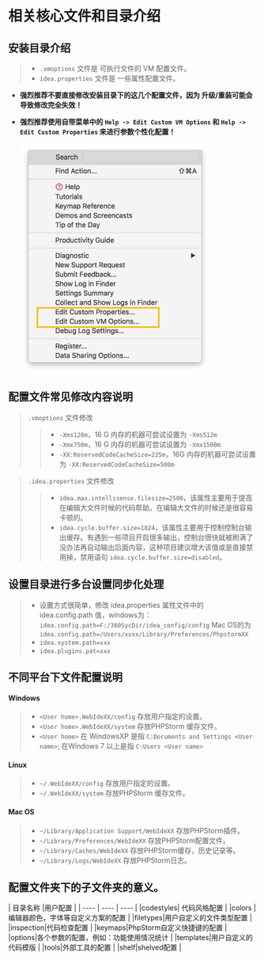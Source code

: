 # 相关核心文件和目录介绍

## 安装目录介绍

> * `.vmoptions` 文件是 可执行文件的 VM 配置文件。
> * `idea.properties` 文件是 一些属性配置文件。

- **强烈推荐不要直接修改安装目录下的这几个配置文件，因为 升级/重装可能会导致修改完全失效！**

- **强烈推荐使用自带菜单中的 `Help -> Edit Custom VM Options` 和 `Help -> Edit Custom Properties` 来进行参数个性化配置！**

  ![JVM 配置说明](images/viii-a-setting-synchronize-1.jpg)



## 配置文件常见修改内容说明

> `.vmoptions` 文件修改
>
> > *  `-Xms128m`，16 G 内存的机器可尝试设置为  `-Xms512m`
> > * `-Xmx750m`，16 G 内存的机器可尝试设置为 `-Xmx1500m`
> > * `-XX:ReservedCodeCacheSize=225m`，16G 内存的机器可尝试设置为  `-XX:ReservedCodeCacheSize=500m`


> `.idea.properties` 文件修改
>
> > *  `idea.max.intellisense.filesize=2500`，该属性主要用于提高在编辑大文件时候的代码帮助。在编辑大文件的时候还是很容易卡顿的。
> > * `idea.cycle.buffer.size=1024`，该属性主要用于控制控制台输出缓存。有遇到一些项目开启很多输出，控制台很快就被刷满了没办法再自动输出后面内容，这种项目建议增大该值或是直接禁用掉，禁用语句 `idea.cycle.buffer.size=disabled`。



## 设置目录进行多台设置同步化处理

> * 设置方式很简单，修改 idea.properties 属性文件中的 idea.config.path 值，windows为：`idea.config.path=F:/360SycDir/idea_config/config`  Mac OS的为`idea.config.path=/Users/xxxx/Library/Preferences/PhpstormXX`
> * `idea.system.path=xxx`
> * `idea.plugins.pat=xxx`



## 不同平台下文件配置说明

####  Windows
> * `<User home>.WebIdeXX/config` 存放用户指定的设置。
> *  `<User home>.WebIdeXX/system` 存放PHPStorm 缓存文件。
> *  `<User home>` 在 WindowsXP 是指 `C:Documents and Settings <User name>`; 在Windows 7 以上是指 `C:Users <User name>`


#### Linux
> * `~/.WebIdeXX/config` 存放用户指定的设置。
> * `~/.WebIdeXX/system` 存放PHPStorm 缓存文件。


#### Mac OS
> * `~/Library/Application Support/WebIdeXX` 存放PHPStorm插件。
> * `~/Library/Preferences/WebIdeXX` 存放PHPStorm配置文件。
> * `~/Library/Caches/WebIdeXX` 存放PHPStorm缓存，历史记录等。
> * `~/Library/Logs/WebIdeXX` 存放PHPStorm日志。




## 配置文件夹下的子文件夹的意义。


| 目录名称 |用户配置 |
| ---- | ---- | ---- |
|codestyles| 代码风格配置 |
|colors |编辑器颜色，字体等自定义方案的配置 |
|filetypes|用户自定义的文件类型配置 |
|inspection|代码检查配置 |
|keymaps|PhpStorm自定义快捷键的配置 |
|options|各个参数的配置，例如：功能使用情况统计 |
|templates|用户自定义的代码模版 |
|tools|外部工具的配置 |
|shelf|shelved配置 |



